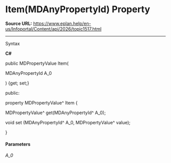 # Item(MDAnyPropertyId) Property

**Source URL:** https://www.eplan.help/en-us/Infoportal/Content/api/2026/topic1517.html

---

Syntax

**C#**



public MDPropertyValue Item( 

   MDAnyPropertyId A_0

) {get; set;}

public:

property MDPropertyValue^ Item {

   MDPropertyValue^ get(MDAnyPropertyId^ A_0);

   void set (MDAnyPropertyId^ A_0, MDPropertyValue^ value);

}


#### Parameters

*A\_0*

